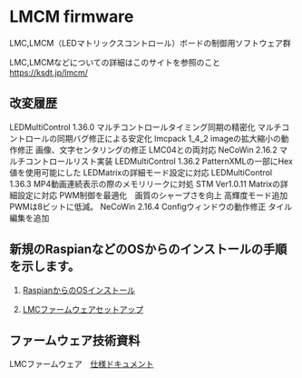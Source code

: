 # LMCM firmware
  LMC,LMCM（LEDマトリックスコントロール）ボードの制御用ソフトウェア群

  LMC,LMCMなどについての詳細はこのサイトを参照のこと https://ksdt.jp/lmcm/

## 改変履歴

 LEDMultiControl 1.36.0
	マルチコントロールタイミング同期の精密化
	マルチコントロールの同期バグ修正による安定化
 lmcpack 1_4_2
	imageの拡大縮小の動作修正
	画像、文字センタリングの修正
	LMC04との両対応
 NeCoWin 2.16.2
	マルチコントロールリスト実装
 LEDMultiControl 1.36.2
	PatternXMLの一部にHex値を使用可能にした
	LEDMatrixの詳細モード設定に対応 
 LEDMultiControl 1.36.3
	MP4動画連続表示の際のメモリリークに対処
 STM Ver1.0.11
	Matrixの詳細設定に対応
	PWM制御を最適化　画質のシャープさを向上
	高輝度モード追加　PWMは8ビットに低減。
 NeCoWin 2.16.4
	Configウィンドウの動作修正
	タイル編集を追加

## 新規のRaspianなどのOSからのインストールの手順を示します。

1. [RaspianからのOSインストール](Readme_RaspberryPiSetup.md)


2. [LMCファームウェアセットアップ](Readme_lmcmanualinstallation.md)

## ファームウェア技術資料

LMCファームウェア　[仕様ドキュメント](./LMC_CommandServer_Manual.md)

